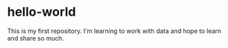 # hello-world
This is my first repository. I'm learning to work with data and hope to learn and share so much. 
